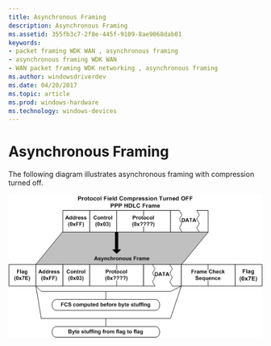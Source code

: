```yaml
---
title: Asynchronous Framing
description: Asynchronous Framing
ms.assetid: 355fb3c7-2f8e-445f-9109-8ae9068dab01
keywords:
- packet framing WDK WAN , asynchronous framing
- asynchronous framing WDK WAN
- WAN packet framing WDK networking , asynchronous framing
ms.author: windowsdriverdev
ms.date: 04/20/2017
ms.topic: article
ms.prod: windows-hardware
ms.technology: windows-devices
---
```


# Asynchronous Framing





The following diagram illustrates asynchronous framing with compression turned off.

![diagram illustrating asynchronous framing with compression turned off](images/ng10f1.png)

 

 






